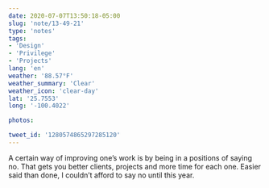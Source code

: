 ```yaml
---
date: 2020-07-07T13:50:18-05:00
slug: 'note/13-49-21'
type: 'notes'
tags:
- 'Design'
- 'Privilege'
- 'Projects'
lang: 'en'
weather: '88.57°F'
weather_summary: 'Clear'
weather_icon: 'clear-day'
lat: '25.7553'
long: '-100.4022'

photos:

tweet_id: '1280574865297285120'
---
```

A certain way of improving one’s work is by being in a positions of saying no. That gets you better clients, projects and more time for each one. 
Easier said than done, I couldn’t afford to say no until this year.    